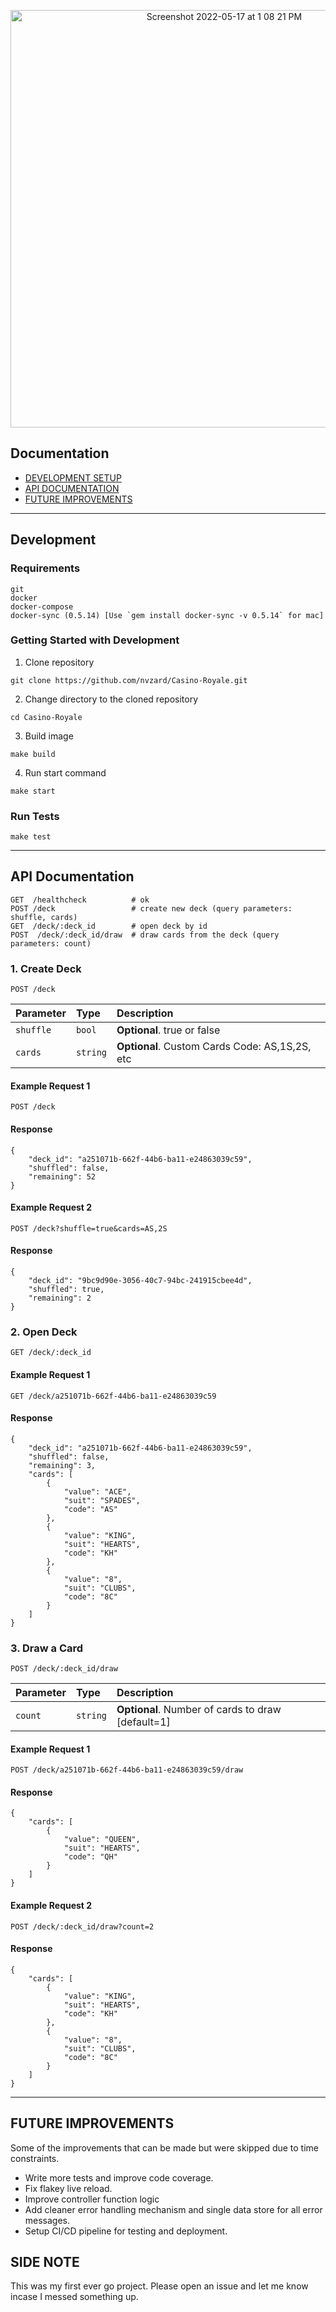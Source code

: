 <p align="center">
<img width="668" alt="Screenshot 2022-05-17 at 1 08 21 PM" src="https://user-images.githubusercontent.com/19310512/168756153-2892a485-d826-4e5d-bfc6-9e97c8110f31.png">
</p>

<!-- <p align="center">
<img width="480" alt="Screenshot 2022-05-17 at 1 10 41 PM" src="https://user-images.githubusercontent.com/19310512/168756596-97c15f7f-523a-4d8a-82a0-fe5291f4d4b5.png">
</p>

<p align="center">
<img width="533" alt="Screenshot 2022-05-17 at 1 12 18 PM" src="https://user-images.githubusercontent.com/19310512/168756889-ef692ef7-a393-4164-a288-0f348ddcf533.png">
</p> -->

<!-- An API to simulate a deck of cards -->
## Documentation

- [DEVELOPMENT SETUP](#getting-started-with-development)
- [API DOCUMENTATION](#api-documentation)
- [FUTURE IMPROVEMENTS](#api-documentation)

---
## Development

### Requirements

```
git
docker
docker-compose
docker-sync (0.5.14) [Use `gem install docker-sync -v 0.5.14` for mac]
```

### Getting Started with Development

1. Clone repository

```
git clone https://github.com/nvzard/Casino-Royale.git
```

2. Change directory to the cloned repository

```
cd Casino-Royale
```

3. Build image

```
make build
```

4. Run start command

```
make start
```

### Run Tests

```
make test
```

---


## API Documentation

```
GET  /healthcheck          # ok
POST /deck                 # create new deck (query parameters: shuffle, cards)
GET  /deck/:deck_id        # open deck by id
POST  /deck/:deck_id/draw  # draw cards from the deck (query parameters: count)
```

### 1. Create Deck

```
POST /deck
```

| Parameter | Type | Description |
| :--- | :--- | :--- |
| `shuffle` | `bool`   | **Optional**. true or false |
| `cards`   | `string` | **Optional**. Custom Cards Code: AS,1S,2S, etc |


#### Example Request 1
```
POST /deck
```

#### Response
```
{
    "deck_id": "a251071b-662f-44b6-ba11-e24863039c59",
    "shuffled": false,
    "remaining": 52
}
```

#### Example Request 2

```
POST /deck?shuffle=true&cards=AS,2S
```

#### Response
```
{
    "deck_id": "9bc9d90e-3056-40c7-94bc-241915cbee4d",
    "shuffled": true,
    "remaining": 2
}
```

### 2. Open Deck

```
GET /deck/:deck_id
```

#### Example Request 1

```
GET /deck/a251071b-662f-44b6-ba11-e24863039c59
```

#### Response
```
{
    "deck_id": "a251071b-662f-44b6-ba11-e24863039c59",
    "shuffled": false,
    "remaining": 3,
    "cards": [
        {
            "value": "ACE",
            "suit": "SPADES",
            "code": "AS"
        },
	    {
            "value": "KING",
            "suit": "HEARTS",
            "code": "KH"
        },
        {
            "value": "8",
            "suit": "CLUBS",
            "code": "8C"
        }
    ]
}
```

### 3. Draw a Card

```
POST /deck/:deck_id/draw
```


| Parameter | Type | Description |
| :--- | :--- | :--- |
| `count` | `string`   | **Optional**. Number of cards to draw [default=1]|


#### Example Request 1

```
POST /deck/a251071b-662f-44b6-ba11-e24863039c59/draw
```

#### Response
```
{
    "cards": [
        {
            "value": "QUEEN",
            "suit": "HEARTS",
            "code": "QH"
        }
    ]
}
```
#### Example Request 2

```
POST /deck/:deck_id/draw?count=2
```

#### Response
```
{
    "cards": [
	    {
            "value": "KING",
            "suit": "HEARTS",
            "code": "KH"
        },
        {
            "value": "8",
            "suit": "CLUBS",
            "code": "8C"
        }
    ]
}
```

---
## FUTURE IMPROVEMENTS

Some of the improvements that can be made but were skipped due to time constraints.

- Write more tests and improve code coverage.
- Fix flakey live reload.
- Improve controller function logic
- Add cleaner error handling mechanism and single data store for all error messages.
- Setup CI/CD pipeline for testing and deployment.

## SIDE NOTE

This was my first ever go project. Please open an issue and let me know incase I messed something up.

